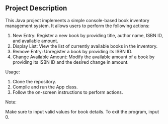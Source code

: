 ## Project Description

This Java project implements a simple console-based book inventory management system. It allows users to perform the following actions:

1. New Entry: Register a new book by providing title, author name, ISBN ID, and available amount.
2. Display List: View the list of currently available books in the inventory.
3. Remove Entry: Unregister a book by providing its ISBN ID.
4. Change Available Amount: Modify the available amount of a book by providing its ISBN ID and the desired change in amount.

Usage:

1. Clone the repository.
2. Compile and run the App class.
3. Follow the on-screen instructions to perform actions.

Note:

Make sure to input valid values for book details.
To exit the program, input 0.

